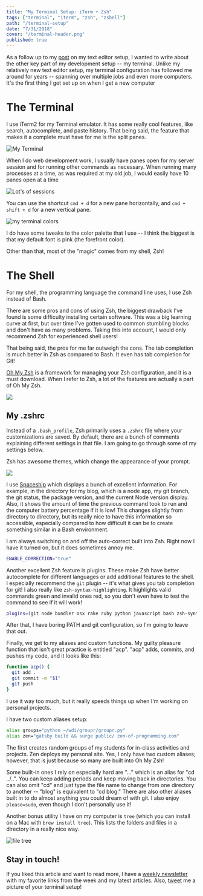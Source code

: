 ```yaml
---
title: "My Terminal Setup: iTerm + Zsh"
tags: ["terminal", "iterm", "zsh", "zshell"]
path: "/terminal-setup"
date: "7/31/2018"
cover: "/terminal-header.png"
published: true
---
```

As a follow up to my [post](https://zen-of-programming.com/vs-code-setup/) on my text editor setup, I wanted to write about the other key part of my development setup -- my terminal. Unlike my relatively new text editor setup, my terminal configuration has followed me around for years -- spanning over multiple jobs and even more computers. It's the first thing I get set up on when I get a new computer

# The Terminal

I use iTerm2 for my Terminal emulator. It has some really cool features, like search, autocomplete, and paste history. That being said, the feature that makes it a complete must have for me is the split panes. 

![My Terminal](/terminal.png)

When I do web development work, I usually have panes open for my server session and for running other commands as necessary. When running many processes at a time, as was required at my old job, I would easily have 10 panes open at a time

![Lot's of sessions](/lots-of-sessions.png)

You can use the shortcut `cmd + d` for a new pane horizontally, and `cmd + shift + d` for a new vertical pane.

![my terminal colors](/color-settings.png)

I do have some tweaks to the color palette that I use -- I think the biggest is that my default font is pink (the forefront color).

Other than that, most of the "magic" comes from my shell, Zsh!

# The Shell

For my shell, the programming language the command line uses, I use Zsh instead of Bash. 

There are some pros and cons of using Zsh, the biggest drawback I've found is some difficulty installing certain software. This was a big learning curve at first, but over time I've gotten used to common stumbling blocks and don't have as many problems. Taking this into account, I would only recommend Zsh for experienced shell users!

That being said, the pros for me far outweigh the cons. The tab completion is much better in Zsh as compared to Bash. It even has tab completion for Git! 

[Oh My Zsh](https://github.com/robbyrussell/oh-my-zsh) is a framework for managing your Zsh configuration, and it is a must download. When I refer to Zsh, a lot of the features are actually a part of Oh My Zsh.

![](/tab-completion.png)

## My .zshrc

Instead of a `.bash_profile`, Zsh primarily uses a `.zshrc` file where your customizations are saved. By default, there are a bunch of comments explaining different settings in that file. I am going to go through some of my settings below.

Zsh has awesome themes, which change the appearance of your prompt. 

![](/prompt.png)

I use [Spaceship](https://github.com/denysdovhan/spaceship-prompt) which displays a bunch of excellent information. For example, in the directory for my blog, which is a node app, my git branch, the git status, the package version, and the current Node version display. Also, it shows the amount of time the previous command took to run and the computer battery percentage if it is low! This changes slightly from directory to directory, but its really nice to have this information so accessible, especially compared to how difficult it can be to create something similar in a Bash environment.

I am always switching on and off the auto-correct built into Zsh. Right now I have it turned on, but it does sometimes annoy me.

```bash
ENABLE_CORRECTION="true"
```

Another excellent Zsh feature is plugins. These make Zsh have better autocomplete for different languages or add additional features to the shell. I especially recommend the `git` plugin -- it's what gives you tab completion for git! I also really like `zsh-syntax-highlighting`. It highlights valid commands green and invalid ones red, so you don't even have to test the command to see if it will work!

```bash
plugins=(git node bundler osx rake ruby python javascript bash zsh-syntax-highlighting)
```

After that, I have boring PATH and git configuration, so I'm going to leave that out.

Finally, we get to my aliases and custom functions. My guilty pleasure function that isn't great practice is entitled "acp". "acp" adds, commits, and pushes my code, and it looks like this:

```bash
function acp() {
  git add .
  git commit -m "$1"
  git push
}
```

I use it way too much, but it really speeds things up when I'm working on personal projects.

I have two custom aliases setup:

```bash
alias groups="python ~/wdi/groupr/groupr.py"
alias zen="gatsby build && surge public/ zen-of-programming.com"
```

The first creates random groups of my students for in-class activities and projects. Zen deploys my personal site. Yes, I only have two custom aliases; however, that is just because so many are built into Oh My Zsh!

Some built-in ones I rely on especially hard are "..." which is an alias for "cd ../..". You can keep adding periods and keep moving back in directories. You can also omit "cd" and just type the file name to change from one directory to another -- "blog" is equivalent to "cd blog." There are also other aliases built in to do almost anything you could dream of with git. I also enjoy `please=sudo`, even though I don't personally use it!

Another bonus utility I have on my computer is `tree` (which you can install on a Mac with `brew install tree`). This lists the folders and files in a directory in a really nice way.

![file tree](/tree.png)

## Stay in touch!

If you liked this article and want to read more, I have a [weekly newsletter](https://tinyletter.com/ali_writes_code) with my favorite links from the week and my latest articles. Also, [tweet](https://twitter.com/aspittel) me a picture of your terminal setup!
